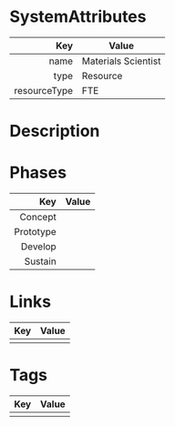 # SystemAttributes

| Key                       | Value                |
| ------------------------: | -------------------- |
| name                      | Materials Scientist          |
| type                      | Resource    |
| resourceType              | FTE     |

# Description


# Phases

| Key                       | Value                |
| ------------------------: | -------------------- |
| Concept                   |                      |
| Prototype                 |                      |
| Develop                   |                      |
| Sustain                   |                      |

# Links

| Key                       | Value                |
| ------------------------: | -------------------- |
|                           |                      |

# Tags

| Key                       | Value                |
| ------------------------: | -------------------- |
|                           |                      |